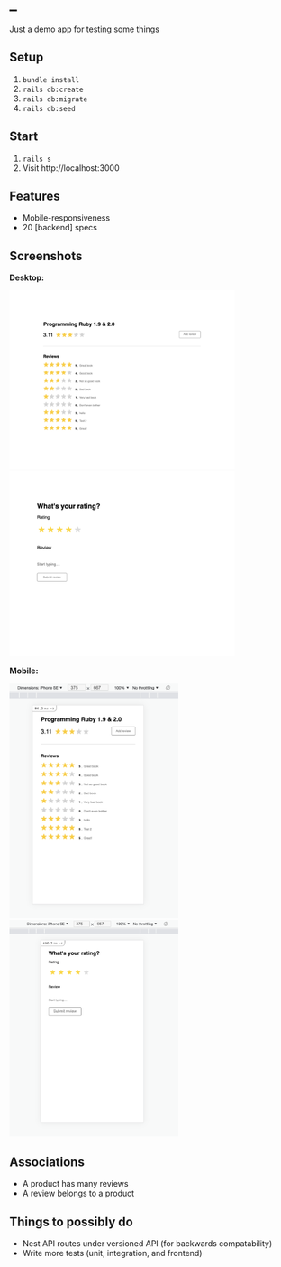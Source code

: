 # _
Just a demo app for testing some things

## Setup
1. `bundle install`
2. `rails db:create`
3. `rails db:migrate`
4. `rails db:seed`

## Start
1. `rails s`
2. Visit http://localhost:3000


## Features
- Mobile-responsiveness
- 20 [backend] specs

## Screenshots
__Desktop:__

<img src="./public/images/mvp_product_show.png" width="400" />
<br/>
<img src="./public/images/mvp_product_review.png" width="400" />
<br/>

__Mobile:__

<img src="./public/images/mvp_product_show_mobile.png" width="300" />
<br/>
<img src="./public/images/mvp_product_review_mobile.png" width="300" />

## Associations
- A product has many reviews
- A review belongs to a product


## Things to possibly do
- Nest API routes under versioned API (for backwards compatability)
- Write more tests (unit, integration, and frontend)

